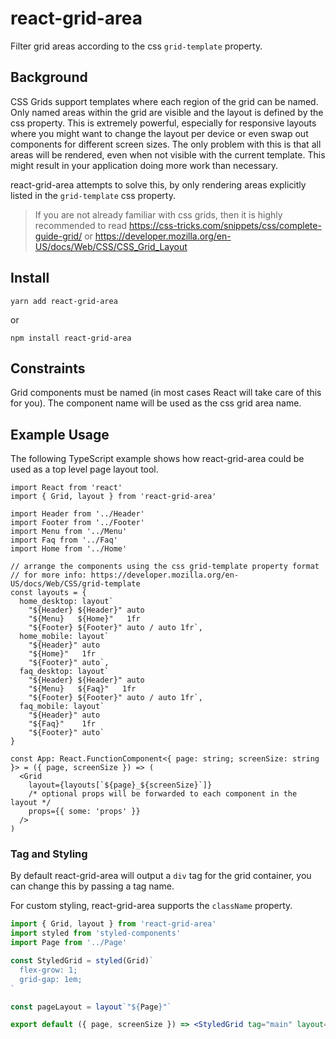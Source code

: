 # react-grid-area

Filter grid areas according to the css `grid-template` property.

## Background

CSS Grids support templates where each region of the grid can be named. Only named areas within the grid are visible and the layout is defined by the css property. This is extremely powerful, especially for responsive layouts where you might want to change the layout per device or even swap out components for different screen sizes. The only problem with this is that all areas will be rendered, even when not visible with the current template. This might result in your application doing more work than necessary.

react-grid-area attempts to solve this, by only rendering areas explicitly listed in the `grid-template` css property.

> If you are not already familiar with css grids, then it is highly recommended to read https://css-tricks.com/snippets/css/complete-guide-grid/ or https://developer.mozilla.org/en-US/docs/Web/CSS/CSS_Grid_Layout

## Install

```
yarn add react-grid-area
```

or

```
npm install react-grid-area
```

## Constraints

Grid components must be named (in most cases React will take care of this for you). The component name will be used as the css grid area name.

## Example Usage

The following TypeScript example shows how react-grid-area could be used as a top level page layout tool.

```tsx
import React from 'react'
import { Grid, layout } from 'react-grid-area'

import Header from '../Header'
import Footer from '../Footer'
import Menu from '../Menu'
import Faq from '../Faq'
import Home from '../Home'

// arrange the components using the css grid-template property format
// for more info: https://developer.mozilla.org/en-US/docs/Web/CSS/grid-template
const layouts = {
  home_desktop: layout`
    "${Header} ${Header}" auto
    "${Menu}   ${Home}"   1fr
    "${Footer} ${Footer}" auto / auto 1fr`,
  home_mobile: layout`
    "${Header}" auto
    "${Home}"   1fr
    "${Footer}" auto`,
  faq_desktop: layout`
    "${Header} ${Header}" auto
    "${Menu}   ${Faq}"   1fr
    "${Footer} ${Footer}" auto / auto 1fr`,
  faq_mobile: layout`
    "${Header}" auto
    "${Faq}"    1fr
    "${Footer}" auto`
}

const App: React.FunctionComponent<{ page: string; screenSize: string }> = ({ page, screenSize }) => (
  <Grid
    layout={layouts[`${page}_${screenSize}`]}
    /* optional props will be forwarded to each component in the layout */
    props={{ some: 'props' }}
  />
)
```

### Tag and Styling

By default react-grid-area will output a `div` tag for the grid container, you can change this by passing a tag name.

For custom styling, react-grid-area supports the `className` property.

```jsx
import { Grid, layout } from 'react-grid-area'
import styled from 'styled-components'
import Page from '../Page'

const StyledGrid = styled(Grid)`
  flex-grow: 1;
  grid-gap: 1em;
`

const pageLayout = layout`"${Page}"`

export default ({ page, screenSize }) => <StyledGrid tag="main" layout={pageLayout} />
```
